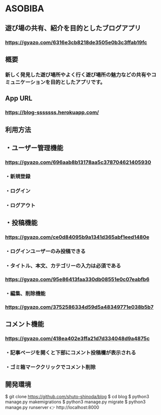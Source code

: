 # ASOBIBA

## 遊び場の共有、紹介を目的としたブログアプリ
### https://gyazo.com/6316e3cb8218de3505e0b3c3ffab19fc

## 概要
### 新しく発見した遊び場所やよく行く遊び場所の魅力などの共有やコミュニケーションを目的としたアプリです。

## App URL
### https://blog-sssssss.herokuapp.com/

## 利用方法

## ・ユーザー管理機能
### https://gyazo.com/696aab8b13178aa5c378704621405930
### ・新規登録
### ・ログイン
### ・ログアウト

## ・投稿機能
### https://gyazo.com/ce0d84095b9a1341d365abf1eed1480e
### ・ログインユーザーのみ投稿できる
### ・タイトル、本文、カテゴリーの入力は必須である
### https://gyazo.com/95e86413faa330db08551e0c07eabfb6

### ・編集、削除機能
### https://gyazo.com/3752586334d59d5a48349771e038b5b7

## コメント機能
### https://gyazo.com/418ea402e3ffa21d7d334048d9a4875c
### ・記事ページを開くと下部にコメント投稿欄が表示される
### ・ゴミ箱マーククリックでコメント削除

## 開発環境

$ git clone https://github.com/shuto-shinoda/blog
$ cd blog
$ python3 manage.py makemigrations
$ python3 manage.py migrate
$ python3 manage.py runserver
👉 http://localhost:8000
